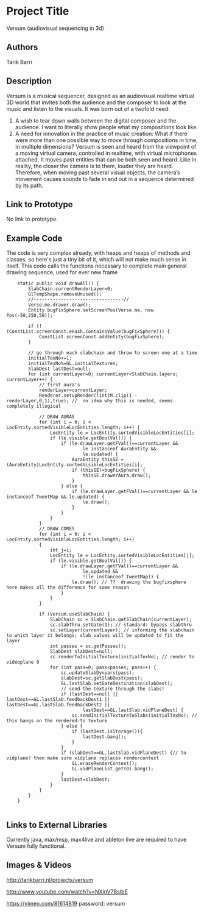 # Project Title
Versum (audiovisual sequencing in 3d)

## Authors
Tarik Barri

## Description
Versum is a musical sequencer, designed as an audiovisual realtime virtual 3D world that invites both the audience and the composer to look at the music and listen to the visuals. It was born out of a twofold need: 
1.	A wish to tear down walls between the digital composer and the audience. I want to literally show people what my compositions look like. 
2.	A need for innovation in the practice of music creation: What if there were more than one possible way to move through compositions in time, in multiple dimensions?
 Versum is seen and heard from the viewpoint of a moving virtual camera, controlled in realtime, with virtual microphones attached. It moves past entities that can be both seen and heard. Like in reality, the closer the camera is to them, louder they are heard. Therefore, when moving past several visual objects, the camera’s movement causes sounds to fade in and out in a sequence determined by its path.

## Link to Prototype
No link to prototype.

## Example Code
The code is very complex already, with heaps and heaps of methods and classes, so here's just a tiny bit of it, which will not make much sense in itself. This code calls the functions necessary to complete main general drawing sequence, used for ever new frame
```
    static public void drawAll() {
        SlabChain.currentRenderLayer=0;
        GlTempShape.removeUnused();
        //---------------------------------//
        Verse.me.drawer.draw();
        Entity.bugFixSphere.setScreenPos(Verse.me, new Pos(-50,250,50));

        if (!(ConstList.screenConst.eHash.containsValue(bugFixSphere))) {
            ConstList.screenConst.addEntity(bugFixSphere);
        }   

        // go through each slabchain and throw to screen one at a time
        initialTexNo+=1;
        initialTexNo%=GL.initialTextures;
        SlabDest lastDest=null;
        for (int currentLayer=0; currentLayer<SlabChain.layers; currentLayer++) {
            // first aura's
            renderLayer=currentLayer;
            Renderer.setupRender((int)M.clip(1 - renderLayer,0,1),true); //  no idea why this is needed, seems completely illogical

            // DRAW AURAS
            for (int i = 0; i < LocEntity.sortedVisibleLocEntities.length; i++) {
                LocEntity le = LocEntity.sortedVisibleLocEntities[i];
                if (le.visible.getBoolVal()) {
                    if (le.drawLayer.getFVal()==currentLayer && 
                            le instanceof AuraEntity &&
                            le.updated) {
                        AuraEntity thisSE = (AuraEntity)LocEntity.sortedVisibleLocEntities[i];
                        if (thisSE!=bugFixSphere) {
                            thisSE.drawerAura.draw();
                        }
                    } else {
                        if (le.drawLayer.getFVal()==currentLayer && le instanceof TweetMap && le.updated) {
                            le.draw();
                        }
                    }
                }
            }
            // DRAW CORES
            for (int i = 0; i < LocEntity.sortedVisibleLocEntities.length; i++)
            {
                int j=i;
                LocEntity le = LocEntity.sortedVisibleLocEntities[j];
                if (le.visible.getBoolVal()) {
                    if (le.drawLayer.getFVal()==currentLayer &&
                            le.updated &&
                            !(le instanceof TweetMap)) {
                        le.draw(); // ??  drawing the bugfixsphere here makes all the difference for some reason
                    }
                }
            }
            
            if (Versum.useSlabChain) {
                SlabChain sc = SlabChain.getSlabChain(currentLayer);
                sc.slabThru.setGate(1); // standard: bypass slabthru
                sc.setLayer(currentLayer); // informing the slabchain to which layer it belongs; slab values will be updated to fit the layer
                int passes = sc.getPasses();
                SlabDest slabDest=null;
                sc.renderToInitialTexture(initialTexNo); // render to videoplane 0
                for (int pass=0; pass<passes; pass++) {
                    sc.updateSlabDynpars(pass);
                    slabDest=sc.getSlabDest(pass);
                    GL.lastSlab.setGateDestination(slabDest);
                    // send the texture through the slabs!
                    if (lastDest==null || lastDest==GL.lastSlab.feedbackDest1 || lastDest==GL.lastSlab.feedbackDest2 ||
                            lastDest==GL.lastSlab.vidPlaneDest) {
                        sc.sendInitialTextureToSlabs(initialTexNo); // this bangs on the rendered-to texture
                    } else {
                        if (lastDest.isStorage()){
                            lastDest.bang();
                        }
                    }
                    if (slabDest==GL.lastSlab.vidPlaneDest) {// to vidplane? then make sure vidplane replaces rendercontext
                        GL.eraseRenderContext();
                        GL.vidPlaneList.get(0).bang();
                    }                    
                    lastDest=slabDest;
                }
            }
        }
    }
    
```
## Links to External Libraries
Currently java, max/msp, max4live and ableton live are required to have Versum fully functional.

## Images & Videos
http://tarikbarri.nl/projects/versum

http://www.youtube.com/watch?v=NXinV7BsIbE

https://vimeo.com/81614819 password: versum

